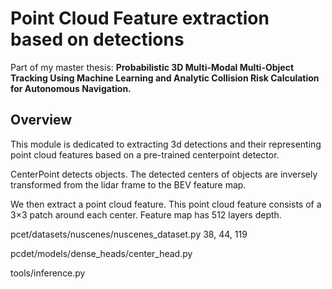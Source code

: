 # Point Cloud Feature extraction based on detections
Part of my master thesis: 
**Probabilistic 3D Multi-Modal Multi-Object Tracking Using Machine Learning and Analytic Collision Risk Calculation for Autonomous Navigation.**

## Overview
This module is dedicated to extracting 3d detections and their representing point cloud features based on a pre-trained centerpoint detector.

CenterPoint detects objects. The detected centers of objects are inversely transformed from the lidar frame to the BEV feature map. 

We then extract a point cloud feature. This point cloud feature consists of a 3×3 patch around each center. Feature map has 512 layers depth.

pcet/datasets/nuscenes/nuscenes_dataset.py 38, 44, 119

pcdet/models/dense_heads/center_head.py

tools/inference.py
